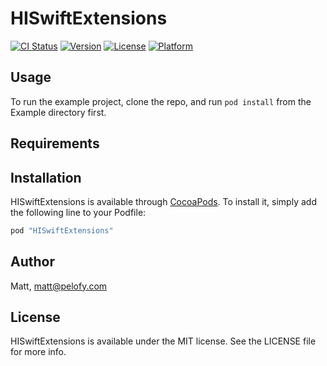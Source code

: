 # HISwiftExtensions

[![CI Status](http://img.shields.io/travis/Matt/HISwiftExtensions.svg?style=flat)](https://travis-ci.org/Matt/HISwiftExtensions)
[![Version](https://img.shields.io/cocoapods/v/HISwiftExtensions.svg?style=flat)](http://cocoapods.org/pods/HISwiftExtensions)
[![License](https://img.shields.io/cocoapods/l/HISwiftExtensions.svg?style=flat)](http://cocoapods.org/pods/HISwiftExtensions)
[![Platform](https://img.shields.io/cocoapods/p/HISwiftExtensions.svg?style=flat)](http://cocoapods.org/pods/HISwiftExtensions)

## Usage

To run the example project, clone the repo, and run `pod install` from the Example directory first.

## Requirements

## Installation

HISwiftExtensions is available through [CocoaPods](http://cocoapods.org). To install
it, simply add the following line to your Podfile:

```ruby
pod "HISwiftExtensions"
```

## Author

Matt, matt@pelofy.com

## License

HISwiftExtensions is available under the MIT license. See the LICENSE file for more info.
